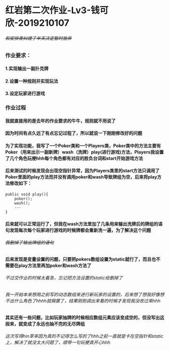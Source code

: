 # 红岩第二次作业-Lv3-钱可欣-2019210107
######  ~~和安排表纠缠了半天决定暂时放弃~~
### 作业要求：
#### 1.实现输出一副扑克牌
#### 2.设置一种规则并实现玩法
#### 3.设定玩家进行游戏
### 作业过程
#### 我就直接用的是去年的作业要求的牛牛，规则就不用说了
#### 因为时间有点久远了有点忘记过程了，所以就说一下刚刚修改好的问题
#### 为了实现功能，我写了一个Poker类和一个Players类，Poker类中的方法主要有Poker（用来出示一副新牌）wash（洗牌）play(进行游戏)方法，Players我设置了几个角色玩梗hhh每个角色都有对应的胜负台词和start开始游戏方法
#### 后来测试的时候发现会出现空指针异常，因为Players类里的start方法只调用了Poker里面的play方法而并没有调用poker和wash导致牌组为空，后来将play方法修改如下：
```
public void play(){
    poker();
    wash();
    ···
}
```
#### 后来就可以正常运行了，但我在wash方法里加了几条用来输出洗牌后的牌组的语句发现每次每个玩家进行游戏的时候牌都会重新洗一遍，为了解决这个问题
###### ~~我删掉了输出牌组的语句~~
#### 后来发现是变量设置的问题，只要把pokers数组设置为static就行了，而且也不需要在play方法里再加poker和wash方法了
###### 不过交作业的时候太着急，忘记把方法设置的static给删掉了
###### 我一开始本来想用之前写的动态数组来进行新玩家的设置的，后来想了想我好像想不出什么角色了hhhh就搁置了，结果刚刚调出来看的时候才发现我没改过来hhh
#### 其实还有一些问题，比如玩家抽牌的时候相应数组元素应该变成空的，但没写出这段来，就变成了永远也抽不完的无尽牌组
###### 这次写得hin草率因为真的不记得怎么写的了hhh之前一直就是卡在空指针和static上，解决了就没太大问题了，顺带一句玩梗真开心hhh
